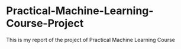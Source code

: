 # Practical-Machine-Learning-Course-Project
This is my report of the project of Practical Machine Learning Course
